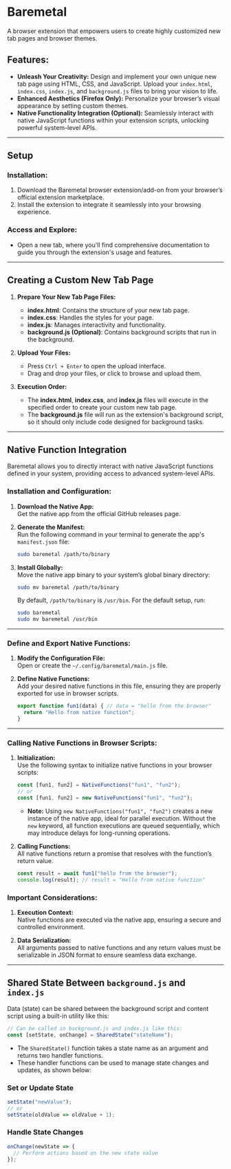
# Baremetal

A browser extension that empowers users to create highly customized new tab pages and browser themes.

## Features:

* **Unleash Your Creativity:** Design and implement your own unique new tab page using HTML, CSS, and JavaScript. Upload your `index.html`, `index.css`, `index.js`, and `background.js` files to bring your vision to life.
* **Enhanced Aesthetics (Firefox Only):** Personalize your browser’s visual appearance by setting custom themes.
* **Native Functionality Integration (Optional):** Seamlessly interact with native JavaScript functions within your extension scripts, unlocking powerful system-level APIs.

---

## Setup

### **Installation:**

1. Download the Baremetal browser extension/add-on from your browser’s official extension marketplace.
2. Install the extension to integrate it seamlessly into your browsing experience.

### **Access and Explore:**

- Open a new tab, where you'll find comprehensive documentation to guide you through the extension's usage and features.

---

## Creating a Custom New Tab Page

1. **Prepare Your New Tab Page Files:**
   - **index.html**: Contains the structure of your new tab page.
   - **index.css**: Handles the styles for your page.
   - **index.js**: Manages interactivity and functionality.
   - **background.js (Optional)**: Contains background scripts that run in the background.

2. **Upload Your Files:**
   - Press `Ctrl + Enter` to open the upload interface.
   - Drag and drop your files, or click to browse and upload them.

3. **Execution Order:**
   - The **index.html**, **index.css**, and **index.js** files will execute in the specified order to create your custom new tab page.
   - The **background.js** file will run as the extension's background script, so it should only include code designed for background tasks.

---

## Native Function Integration

Baremetal allows you to directly interact with native JavaScript functions defined in your system, providing access to advanced system-level APIs.

### **Installation and Configuration:**

1. **Download the Native App:**  
   Get the native app from the official GitHub releases page.

2. **Generate the Manifest:**  
   Run the following command in your terminal to generate the app's `manifest.json` file:  
   ```bash
   sudo baremetal /path/to/binary
   ```

3. **Install Globally:**  
   Move the native app binary to your system’s global binary directory:  
   ```bash
   sudo mv baremetal /path/to/binary
   ```  
   By default, `/path/to/binary` is `/usr/bin`. For the default setup, run:  
   ```bash
   sudo baremetal
   sudo mv baremetal /usr/bin
   ```

---

### **Define and Export Native Functions:**

1. **Modify the Configuration File:**  
   Open or create the `~/.config/baremetal/main.js` file.

2. **Define Native Functions:**  
   Add your desired native functions in this file, ensuring they are properly exported for use in browser scripts.
   ```javascript
   export function fun1(data) { // data = "hello from the browser"
     return "Hello from native function";
   }
   ```

---

### **Calling Native Functions in Browser Scripts:**

1. **Initialization:**  
   Use the following syntax to initialize native functions in your browser scripts:  
   ```javascript
   const [fun1, fun2] = NativeFunctions("fun1", "fun2");
   // or
   const [fun1, fun2] = new NativeFunctions("fun1", "fun2");
   ```

   - **Note:** Using `new NativeFunctions("fun1", "fun2")` creates a new instance of the native app, ideal for parallel execution. Without the `new` keyword, all function executions are queued sequentially, which may introduce delays for long-running operations.

2. **Calling Functions:**  
   All native functions return a promise that resolves with the function’s return value.
   ```javascript
   const result = await fun1("hello from the browser");
   console.log(result); // result = "Hello from native function"
   ```

### **Important Considerations:**

1. **Execution Context:**  
   Native functions are executed via the native app, ensuring a secure and controlled environment.

2. **Data Serialization:**  
   All arguments passed to native functions and any return values must be serializable in JSON format to ensure seamless data exchange.

---

## Shared State Between `background.js` and `index.js`

Data (state) can be shared between the background script and content script using a built-in utility like this:

```javascript
// Can be called in background.js and index.js like this:
const [setState, onChange] = SharedState("stateName");
```

- The `SharedState()` function takes a state name as an argument and returns two handler functions.  
- These handler functions can be used to manage state changes and updates, as shown below:

### **Set or Update State**
```javascript
setState("newValue");
// or
setState(oldValue => oldValue + 1);
```

### **Handle State Changes**
```javascript
onChange(newState => {
  // Perform actions based on the new state value
});
```


